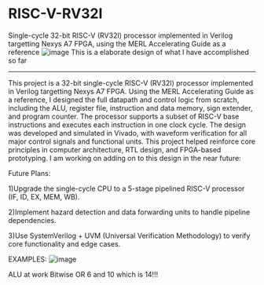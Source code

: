 # RISC-V-RV32I
Single-cycle 32-bit RISC-V (RV32I) processor implemented in Verilog targetting Nexys A7 FPGA, using the MERL Accelerating Guide as a reference
![image](https://github.com/user-attachments/assets/8a8a11df-c134-4c35-a32c-6af84a756722)
This is a elaborate design of what I have accomplished so far
____________________________________________________________________________________________________________________________________________________________________________________________________________
This project is a 32-bit single-cycle RISC-V (RV32I) processor implemented in Verilog targetting Nexys A7 FPGA. Using the MERL Accelerating Guide as a reference, I designed the full datapath and control logic from scratch, including the ALU, register file, instruction and data memory, sign extender, and program counter. The processor supports a subset of RISC-V base instructions and executes each instruction in one clock cycle. The design was developed and simulated in Vivado, with waveform verification for all major control signals and functional units. This project helped reinforce core principles in computer architecture, RTL design, and FPGA-based prototyping. I am working on adding on to this design in the near future:


Future Plans:

  1)Upgrade the single-cycle CPU to a 5-stage pipelined RISC-V processor (IF, ID, EX, MEM, WB).
  
  2)Implement hazard detection and data forwarding units to handle pipeline dependencies.
  
  3)Use SystemVerilog + UVM (Universal Verification Methodology) to verify core functionality and edge cases.


EXAMPLES:
![image](https://github.com/user-attachments/assets/2293392f-c7dc-47f2-ab65-9f98a5697e2a)

ALU at work Bitwise OR 6 and 10 which is 14!!!

